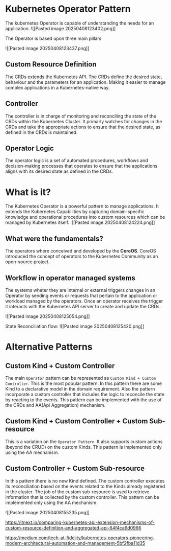 # Kubernetes Operator Pattern
The kubernetes Operator is capable of understanding the needs for an application.
![[Pasted image 20250408123402.png]]

The Operator is based upon three main pillars

![[Pasted image 20250408123437.png]]
## Custom Resource Definition
The CRDs extends the Kubernetes API. The CRDs define the desired state, behaviour and the parameters for an application. Making it easier to manage complex applications in a Kubernetes-native way.

## Controller
The controller is in charge of monitoring and reconciling the state of the CRDs within the Kubernetes Cluster.
It primarly watches for changes in the CRDs and take the appropriate actions to ensure that the desired state, as defined in the CRDs is maintained.

## Operator Logic
The operator logic is a set of automated procedures, workflows and decision-making processes that operates to ensure that the applications aligns with its desired state as defined in the CRDs.

# What is it?
The Kubernetes Operator is a powerful pattern to manage applications. It extends the Kubernetes Capabilities by capturing domain-specific knowledge and operational procedures into custom resources which can be managed by Kubernetes itself.
![[Pasted image 20250408124224.png]]

## What were the fundamentals?
The operators where conceived and developed by the **CoreOS**.
CoreOS introduced the concept of operators to the Kubernetes Community as an open-source project.

## Workflow in operator managed systems
The systems wheter they are internal or external triggers changes in an Operator by sending events or requests that pertain to the application or workload managed by the operators. Once an operator receives the trigger it interacts with the Kubernetes API server to create and update the CRDs.

![[Pasted image 20250408125054.png]]

State Reconciliation flow: 
![[Pasted image 20250408125420.png]]

# Alternative Patterns

## Custom Kind + Custom Controller
The main `Operator` pattern can be represented as `Custom Kind + Custom Controller`.  This is the most popular pattern. In this pattern there are some Kind to a declarative model in the domain requirement. Also the pattern incorporate a custom controller that includes the logic to reconcile the state by reacting to the events.
This pattern can be implemented with the use of the CRDs and AA(Api Aggregation) mechanism.
## Custom Kind + Custom Controller + Custom Sub-resource
This is a variation on the `Operator Pattern`. It also supports custom actions (beyond the CRUD) on the custom Kinds. This pattern is implemented only using the AA mechanism.

## Custom Controller + Custom Sub-resource
In this pattern there is no new Kind defined. The custom controller executes its reconciliation based on the events related to the Kinds already registered in the cluster. 
The job of the custom sub-resource is used to retrieve information that is collected by the custom controller.
This pattern can be implemented only using the AA mechanism.


![[Pasted image 20250408155235.png]]



https://itnext.io/comparing-kubernetes-api-extension-mechanisms-of-custom-resource-definition-and-aggregated-api-64f4ca6d0966

https://medium.com/tech-at-fidelity/kubernetes-operators-pioneering-modern-architectural-automation-and-management-5bf2fba11d35
